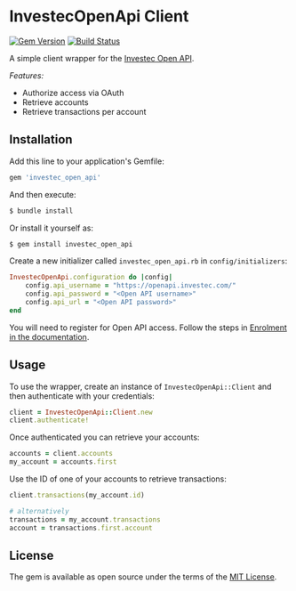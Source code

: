 # InvestecOpenApi Client

[![Gem Version](https://badge.fury.io/rb/investec_open_api.svg)](https://badge.fury.io/rb/investec_open_api)
[![Build Status](https://travis-ci.com/Offerzen/investec_open_api.svg?branch=master)](https://travis-ci.com/Offerzen/investec_open_api)

A simple client wrapper for the [Investec Open API](https://developer.investec.com/programmable-banking/#open-api).

*Features:*

- Authorize access via OAuth
- Retrieve accounts
- Retrieve transactions per account

## Installation

Add this line to your application's Gemfile:

```ruby
gem 'investec_open_api'
```

And then execute:

```bash
$ bundle install
```

Or install it yourself as:

```bash
$ gem install investec_open_api
```

Create a new initializer called `investec_open_api.rb` in `config/initializers`:

```ruby
InvestecOpenApi.configuration do |config|
    config.api_username = "https://openapi.investec.com/"
    config.api_password = "<Open API username>"
    config.api_url = "<Open API password>"
end
```

You will need to register for Open API access. Follow the steps in [Enrolment in the documentation](https://developer.investec.com/programmable-banking/#enrolment).


## Usage

To use the wrapper, create an instance of `InvestecOpenApi::Client` and then authenticate with your credentials:

```ruby
client = InvestecOpenApi::Client.new
client.authenticate!
```

Once authenticated you can retrieve your accounts:

```ruby
accounts = client.accounts
my_account = accounts.first
```

Use the ID of one of your accounts to retrieve transactions:

```ruby
client.transactions(my_account.id)

# alternatively
transactions = my_account.transactions
account = transactions.first.account
```

## License

The gem is available as open source under the terms of the [MIT License](https://opensource.org/licenses/MIT).
